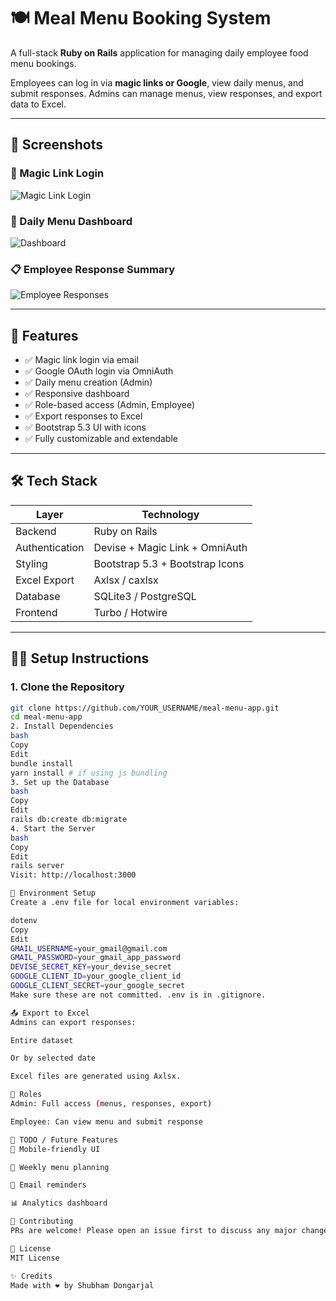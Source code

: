# 🍽️ Meal Menu Booking System

A full-stack **Ruby on Rails** application for managing daily employee food menu bookings.

Employees can log in via **magic links or Google**, view daily menus, and submit responses. Admins can manage menus, view responses, and export data to Excel.

---

## 📸 Screenshots

### 🔐 Magic Link Login
![Magic Link Login](screenshots/magic-login.png)

### 📅 Daily Menu Dashboard
![Dashboard](screenshots/dashboard.png)

### 📋 Employee Response Summary
![Employee Responses](screenshots/responses.png)

---

## 🚀 Features

- ✅ Magic link login via email
- ✅ Google OAuth login via OmniAuth
- ✅ Daily menu creation (Admin)
- ✅ Responsive dashboard
- ✅ Role-based access (Admin, Employee)
- ✅ Export responses to Excel
- ✅ Bootstrap 5.3 UI with icons
- ✅ Fully customizable and extendable

---

## 🛠️ Tech Stack

| Layer         | Technology                      |
| ------------- | ------------------------------- |
| Backend       | Ruby on Rails                   |
| Authentication| Devise + Magic Link + OmniAuth  |
| Styling       | Bootstrap 5.3 + Bootstrap Icons |
| Excel Export  | Axlsx / caxlsx                  |
| Database      | SQLite3 / PostgreSQL            |
| Frontend      | Turbo / Hotwire                 |

---

## 🧑‍💻 Setup Instructions

### 1. Clone the Repository

```bash
git clone https://github.com/YOUR_USERNAME/meal-menu-app.git
cd meal-menu-app
2. Install Dependencies
bash
Copy
Edit
bundle install
yarn install # if using js bundling
3. Set up the Database
bash
Copy
Edit
rails db:create db:migrate
4. Start the Server
bash
Copy
Edit
rails server
Visit: http://localhost:3000

🔐 Environment Setup
Create a .env file for local environment variables:

dotenv
Copy
Edit
GMAIL_USERNAME=your_gmail@gmail.com
GMAIL_PASSWORD=your_gmail_app_password
DEVISE_SECRET_KEY=your_devise_secret
GOOGLE_CLIENT_ID=your_google_client_id
GOOGLE_CLIENT_SECRET=your_google_secret
Make sure these are not committed. .env is in .gitignore.

📤 Export to Excel
Admins can export responses:

Entire dataset

Or by selected date

Excel files are generated using Axlsx.

👥 Roles
Admin: Full access (menus, responses, export)

Employee: Can view menu and submit response

🚧 TODO / Future Features
📱 Mobile-friendly UI

📅 Weekly menu planning

🔔 Email reminders

📊 Analytics dashboard

🤝 Contributing
PRs are welcome! Please open an issue first to discuss any major changes.

📄 License
MIT License

✨ Credits
Made with ❤️ by Shubham Dongarjal
